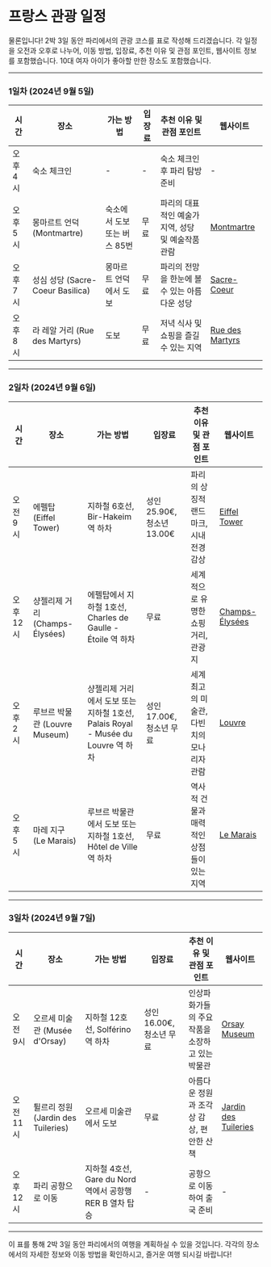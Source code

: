 # 프랑스 관광 일정

물론입니다! 2박 3일 동안 파리에서의 관광 코스를 표로 작성해 드리겠습니다. 각 일정을 오전과 오후로 나누어, 이동 방법, 입장료, 추천 이유 및 관점 포인트, 웹사이트 정보를 포함했습니다. 10대 여자 아이가 좋아할 만한 장소도 포함했습니다.

---

### 1일차 (2024년 9월 5일)

| 시간     | 장소                      | 가는 방법                                     | 입장료         | 추천 이유 및 관점 포인트                                   | 웹사이트                           |
|----------|---------------------------|----------------------------------------------|---------------|----------------------------------------------------------|------------------------------------|
| 오후 4시 | 숙소 체크인                 | -                                            | -             | 숙소 체크인 후 파리 탐방 준비                            | -                                  |
| 오후 5시 | 몽마르트 언덕 (Montmartre)   | 숙소에서 도보 또는 버스 85번                   | 무료          | 파리의 대표적인 예술가 지역, 성당 및 예술작품 관람         | [Montmartre](https://en.parisinfo.com/discovering-paris/our-10-favorite-tours/montmartre)  |
| 오후 7시 | 성심 성당 (Sacre-Coeur Basilica) | 몽마르트 언덕에서 도보                           | 무료          | 파리의 전망을 한눈에 볼 수 있는 아름다운 성당              | [Sacre-Coeur](https://www.sacre-coeur-montmartre.com/)  |
| 오후 8시 | 라 레알 거리 (Rue des Martyrs) | 도보                                         | 무료          | 저녁 식사 및 쇼핑을 즐길 수 있는 지역                    | [Rue des Martyrs](https://www.parisinfo.com/metro/117/line-12) |

---

### 2일차 (2024년 9월 6일)

| 시간     | 장소                            | 가는 방법                                     | 입장료         | 추천 이유 및 관점 포인트                                   | 웹사이트                           |
|----------|---------------------------------|----------------------------------------------|---------------|----------------------------------------------------------|------------------------------------|
| 오전 9시 | 에펠탑 (Eiffel Tower)             | 지하철 6호선, Bir-Hakeim 역 하차                | 성인 25.90€, 청소년 13.00€ | 파리의 상징적 랜드마크, 시내 전경 감상                      | [Eiffel Tower](https://www.toureiffel.paris/en) |
| 오후 12시| 샹젤리제 거리 (Champs-Élysées)     | 에펠탑에서 지하철 1호선, Charles de Gaulle - Étoile 역 하차 | 무료          | 세계적으로 유명한 쇼핑 거리, 관광지                        | [Champs-Élysées](https://www.champselysees-paris.com/) |
| 오후 2시 | 루브르 박물관 (Louvre Museum)      | 샹젤리제 거리에서 도보 또는 지하철 1호선, Palais Royal - Musée du Louvre 역 하차 | 성인 17.00€, 청소년 무료 | 세계 최고의 미술관, 다빈치의 모나리자 관람                 | [Louvre](https://www.louvre.fr/en) |
| 오후 5시 | 마레 지구 (Le Marais)              | 루브르 박물관에서 도보 또는 지하철 1호선, Hôtel de Ville 역 하차 | 무료          | 역사적 건물과 매력적인 상점들이 있는 지역                  | [Le Marais](https://en.parisinfo.com/discovering-paris/themed-guides/le-marais) |

---

### 3일차 (2024년 9월 7일)

| 시간     | 장소                          | 가는 방법                                     | 입장료         | 추천 이유 및 관점 포인트                                   | 웹사이트                           |
|----------|-------------------------------|----------------------------------------------|---------------|----------------------------------------------------------|------------------------------------|
| 오전 9시 | 오르세 미술관 (Musée d'Orsay)   | 지하철 12호선, Solférino 역 하차               | 성인 16.00€, 청소년 무료 | 인상파 화가들의 주요 작품을 소장하고 있는 박물관           | [Orsay Museum](https://www.musee-orsay.fr/en/home.html) |
| 오전 11시| 튈르리 정원 (Jardin des Tuileries) | 오르세 미술관에서 도보                          | 무료          | 아름다운 정원과 조각상 감상, 편안한 산책                   | [Jardin des Tuileries](https://en.parisinfo.com/discovering-paris/parks-and-gardens/jardin-des-tuileries) |
| 오후 12시| 파리 공항으로 이동              | 지하철 4호선, Gare du Nord 역에서 공항행 RER B 열차 탑승 | -             | 공항으로 이동하여 출국 준비                                | -                                  |

---

이 표를 통해 2박 3일 동안 파리에서의 여행을 계획하실 수 있을 것입니다. 각각의 장소에서의 자세한 정보와 이동 방법을 확인하시고, 즐거운 여행 되시길 바랍니다!
